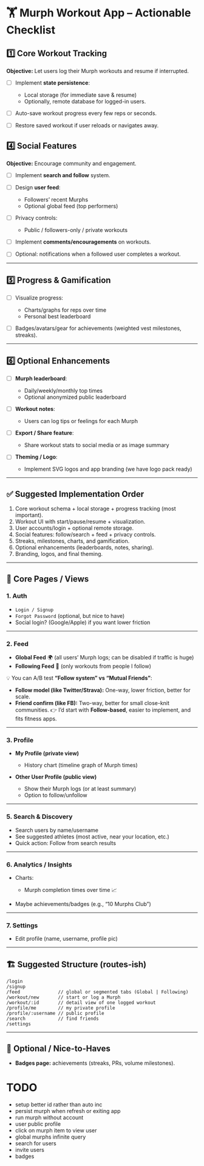 # 🏋️ Murph Workout App – Actionable Checklist

## 1️⃣ Core Workout Tracking

**Objective:** Let users log their Murph workouts and resume if interrupted.

* [ ] Implement **state persistence**:

  * Local storage (for immediate save & resume)
  * Optionally, remote database for logged-in users.
* [ ] Auto-save workout progress every few reps or seconds.
* [ ] Restore saved workout if user reloads or navigates away.

## 4️⃣ Social Features

**Objective:** Encourage community and engagement.

* [ ] Implement **search and follow** system.
* [ ] Design **user feed**:

  * Followers’ recent Murphs
  * Optional global feed (top performers)
* [ ] Privacy controls:

  * Public / followers-only / private workouts
* [ ] Implement **comments/encouragements** on workouts.
* [ ] Optional: notifications when a followed user completes a workout.

---

## 5️⃣ Progress & Gamification

* [ ] Visualize progress:

  * Charts/graphs for reps over time
  * Personal best leaderboard
* [ ] Badges/avatars/gear for achievements (weighted vest milestones, streaks).

---

## 6️⃣ Optional Enhancements

* [ ] **Murph leaderboard**:

  * Daily/weekly/monthly top times
  * Optional anonymized public leaderboard
* [ ] **Workout notes**:

  * Users can log tips or feelings for each Murph
* [ ] **Export / Share feature**:

  * Share workout stats to social media or as image summary
* [ ] **Theming / Logo**:

  * Implement SVG logos and app branding (we have logo pack ready)

---

## ✅ Suggested Implementation Order

1. Core workout schema + local storage + progress tracking (most important).
2. Workout UI with start/pause/resume + visualization.
3. User accounts/login + optional remote storage.
4. Social features: follow/search + feed + privacy controls.
5. Streaks, milestones, charts, and gamification.
6. Optional enhancements (leaderboards, notes, sharing).
7. Branding, logos, and final theming.

---

## 📱 Core Pages / Views

### 1. **Auth**

* `Login / Signup`
* `Forgot Password` (optional, but nice to have)
* Social login? (Google/Apple) if you want lower friction

---

### 2. **Feed**

* **Global Feed** 🌍 (all users’ Murph logs; can be disabled if traffic is huge)
* **Following Feed** 👥 (only workouts from people I follow)

💡 You can A/B test **“Follow system” vs “Mutual Friends”**:

* **Follow model (like Twitter/Strava):** One-way, lower friction, better for scale.
* **Friend confirm (like FB):** Two-way, better for small close-knit communities.
  👉 I’d start with **Follow-based**, easier to implement, and fits fitness apps.

---

### 3. **Profile**

* **My Profile (private view)**

  * History chart (timeline graph of Murph times)
* **Other User Profile (public view)**

  * Show their Murph logs (or at least summary)
  * Option to follow/unfollow

---

### 5. **Search & Discovery**

* Search users by name/username
* See suggested athletes (most active, near your location, etc.)
* Quick action: Follow from search results

---

### 6. **Analytics / Insights**

* Charts:

  * Murph completion times over time 📈
* Maybe achievements/badges (e.g., “10 Murphs Club”)

---

### 7. **Settings**

* Edit profile (name, username, profile pic)

---

## 🏗 Suggested Structure (routes-ish)

```
/login
/signup
/feed              // global or segmented tabs (Global | Following)
/workout/new       // start or log a Murph
/workout/:id       // detail view of one logged workout
/profile/me        // my private profile
/profile/:username // public profile
/search            // find friends
/settings
```

---

## 🌟 Optional / Nice-to-Haves

* **Badges page:** achievements (streaks, PRs, volume milestones).

# TODO
- setup better id rather than auto inc
- persist murph when refresh or exiting app
- run murph without account
- user public profile
- click on murph item to view user
- global murphs infinite query
- search for users
- invite users
- badges
